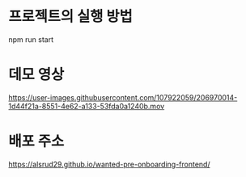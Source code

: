 # 프로젝트의 실행 방법
npm run start

# 데모 영상
https://user-images.githubusercontent.com/107922059/206970014-1d44f21a-8551-4e62-a133-53fda0a1240b.mov


# 배포 주소
https://alsrud29.github.io/wanted-pre-onboarding-frontend/



